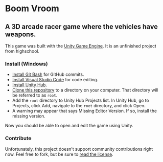Boom Vroom
===
A 3D arcade racer game where the vehicles have weapons. 
---
This game was built with the [Unity Game Engine]. It is an unfinished project from highschool.

### Install (Windows)
* [Install Git Bash](https://git-scm.com/download/win) for GitHub commits.
* [Install Visual Studio Code](https://code.visualstudio.com/download) for code editing.
* [Install Unity Hub](https://unity.com/download).
* [Clone this repository](https://docs.github.com/en/repositories/creating-and-managing-repositories/cloning-a-repository#cloning-a-repository) to a directory on your computer. That directory will be referred to as `root`.
* Add the `root` directory to Unity Hub Projects list. In Unity Hub, go to Projects, click Add, navigate to the `root` directory, and click Open.
* A warning may appear that says Missing Editor Version. If so, install the missing version.

Now you should be able to open and edit the game using Unity.

### Contribute
Unfortunately, this project doesn't support community contributions right now. Feel free to fork, but be sure to [read the license](https://github.com/mboyea/www-mboyea-com/blob/main/LICENSE.md).

[Unity Game Engine]: https://unity.com/
